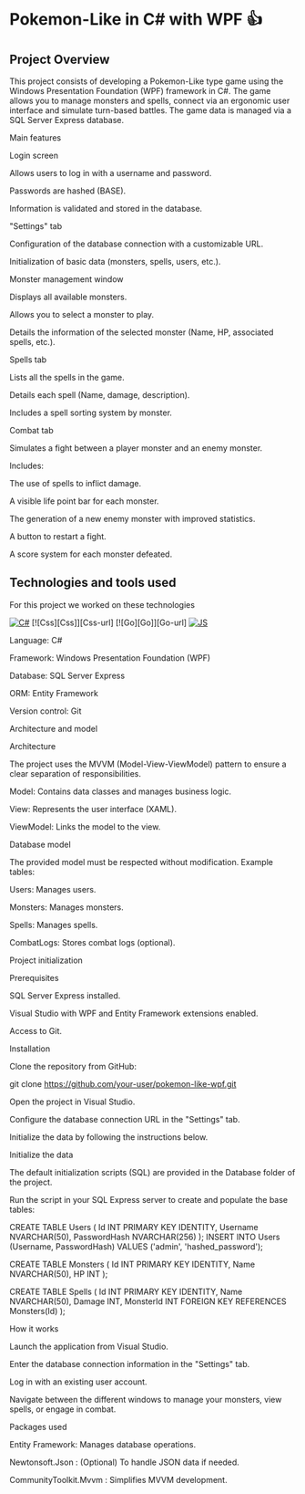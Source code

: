 # Pokemon-Like in C# with WPF 👍

## Project Overview

This project consists of developing a Pokemon-Like type game using the Windows Presentation Foundation (WPF) framework in C#. The game allows you to manage monsters and spells, connect via an ergonomic user interface and simulate turn-based battles. The game data is managed via a SQL Server Express database.

Main features

Login screen

Allows users to log in with a username and password.

Passwords are hashed (BASE).

Information is validated and stored in the database.

"Settings" tab

Configuration of the database connection with a customizable URL.

Initialization of basic data (monsters, spells, users, etc.).

Monster management window

Displays all available monsters.

Allows you to select a monster to play.

Details the information of the selected monster (Name, HP, associated spells, etc.).

Spells tab

Lists all the spells in the game.

Details each spell (Name, damage, description).

Includes a spell sorting system by monster.

Combat tab

Simulates a fight between a player monster and an enemy monster.

Includes:

The use of spells to inflict damage.

A visible life point bar for each monster.

The generation of a new enemy monster with improved statistics.

A button to restart a fight.

A score system for each monster defeated.

## Technologies and tools used

For this project we worked on these technologies
 
[![C#][C#]][C#-url]
[![Css][Css]][Css-url]
[![Go][Go]][Go-url]
[![JS][JS]][JS-url]

Language: C#

Framework: Windows Presentation Foundation (WPF)

Database: SQL Server Express

ORM: Entity Framework

Version control: Git

Architecture and model

Architecture

The project uses the MVVM (Model-View-ViewModel) pattern to ensure a clear separation of responsibilities.

Model: Contains data classes and manages business logic.

View: Represents the user interface (XAML).

ViewModel: Links the model to the view.

Database model

The provided model must be respected without modification. Example tables:

Users: Manages users.

Monsters: Manages monsters.

Spells: Manages spells.

CombatLogs: Stores combat logs (optional).

Project initialization

Prerequisites

SQL Server Express installed.

Visual Studio with WPF and Entity Framework extensions enabled.

Access to Git.

Installation

Clone the repository from GitHub:

git clone https://github.com/your-user/pokemon-like-wpf.git

Open the project in Visual Studio.

Configure the database connection URL in the "Settings" tab.

Initialize the data by following the instructions below.

Initialize the data

The default initialization scripts (SQL) are provided in the Database folder of the project.

Run the script in your SQL Express server to create and populate the base tables:

CREATE TABLE Users (
Id INT PRIMARY KEY IDENTITY,
Username NVARCHAR(50),
PasswordHash NVARCHAR(256)
);
INSERT INTO Users (Username, PasswordHash) VALUES ('admin', 'hashed_password');

CREATE TABLE Monsters (
Id INT PRIMARY KEY IDENTITY,
Name NVARCHAR(50),
HP INT
);

CREATE TABLE Spells (
Id INT PRIMARY KEY IDENTITY,
Name NVARCHAR(50),
Damage INT,
MonsterId INT FOREIGN KEY REFERENCES Monsters(Id)
);

How it works

Launch the application from Visual Studio.

Enter the database connection information in the "Settings" tab.

Log in with an existing user account.

Navigate between the different windows to manage your monsters, view spells, or engage in combat.

Packages used

Entity Framework: Manages database operations.

Newtonsoft.Json : (Optional) To handle JSON data if needed.

CommunityToolkit.Mvvm : Simplifies MVVM development.


<!-- (Markdown img link) : -->
 
[C#]: https://img.shields.io/badge/C%23-grey?style=for-the-badge&logo=c-sharp
[C#-url]: https://www.w3schools.com/cs/index.php#:~:text=C%23%20(C-Sharp)%20is,apps%2C%20games%20and%20much%20more.
 
[WPF]: https://img.shields.io/badge/WPF-grey?style=for-the-badge&logo=microsoft
[WPF-url]: https://learn.microsoft.com/en-us/dotnet/desktop/wpf/overview/?view=netdesktop-9.0
 
[SQL Server Express]: https://img.shields.io/badge/SQL%20Server%20Express-grey?style=for-the-badge&logo=microsoft-sql-server&logoColor=white
[SQL Server Express-url]: https://www.microsoft.com/fr-fr/download/details.aspx?id=101064
 
 
[JS]:  https://img.shields.io/badge/JavaScript-grey?style=for-the-badge&logo=javascript
[JS-url]: https://www.javascript.com/
 
 
[product-screenshot]: images/screenshot.png
